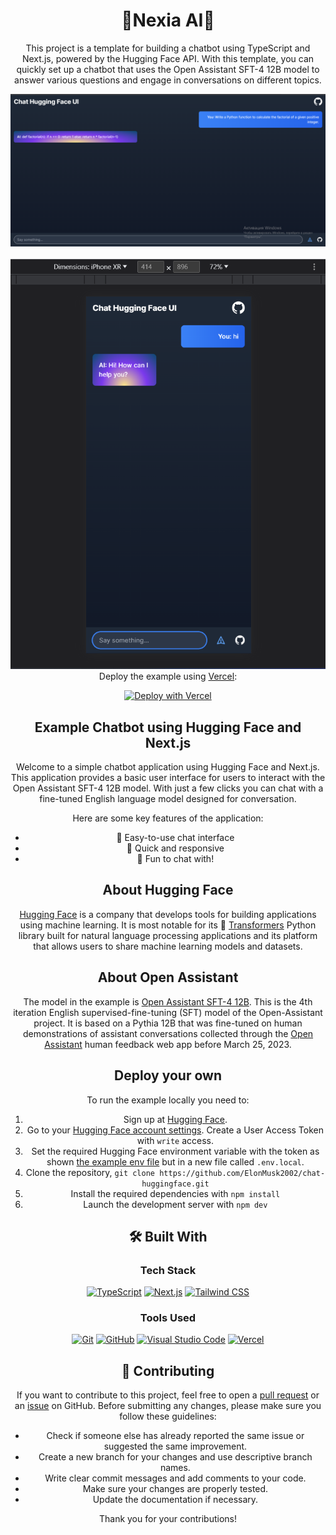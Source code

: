 <div align="center">
  <h1>🚀Nexia AI🤖</h1>

  
  
  
  <p>This project is a template for building a chatbot using TypeScript and Next.js, powered by the Hugging Face API. With this template, you can quickly set up a chatbot that uses the Open Assistant SFT-4 12B model to answer various questions and engage in conversations on different topics.</p>
  <div align="center">
  <img src="screenshot1.png" alt="Screenshot of the Chatbot" />
</div>
<br />
<div align="center">
  <img src="screenshot2.png" alt="Screenshot of the Chatbot" />
</div>
</div>

<div align="center"
## Deploy your own

Deploy the example using [Vercel](https://vercel.com?utm_source=github&utm_medium=readme&utm_campaign=ai-sdk-example):

[![Deploy with Vercel](https://img.shields.io/badge/-Deploy%20with%20Vercel-black?style=for-the-badge&logo=vercel)](https://vercel.com/new/clone?repository-url=https%3A%2F%2Fgithub.com%2FElonMusk2002%2Fchat-huggingface&env=HUGGINGFACE_API_KEY&envDescription=Hugging%20Face%20User%20Access%20Token&envLink=https%3A%2F%2Fhuggingface.co%2Fsettings%2Ftokens&project-name=chat-huggingface&repository-name=chat-huggingface)

## Example Chatbot using Hugging Face and Next.js

Welcome to a simple chatbot application using Hugging Face and Next.js. This application provides a basic user interface for users to interact with the Open Assistant SFT-4 12B model. With just a few clicks you can chat with a fine-tuned English language model designed for conversation.

Here are some key features of the application:
- 🤖 Easy-to-use chat interface
- 🚀 Quick and responsive
- 🤪 Fun to chat with!

## About Hugging Face

[Hugging Face](https://huggingface.co) is a company that develops tools for building applications using machine learning. It is most notable for its 🤖 [Transformers](https://huggingface.co/docs/transformers/index) Python library built for natural language processing applications and its platform that allows users to share machine learning models and datasets.

## About Open Assistant

The model in the example is [Open Assistant SFT-4 12B](https://huggingface.co/OpenAssistant/oasst-sft-4-pythia-12b-epoch-3.5). This is the 4th iteration English supervised-fine-tuning (SFT) model of the Open-Assistant project. It is based on a Pythia 12B that was fine-tuned on human demonstrations of assistant conversations collected through the [Open Assistant](https://open-assistant.io/) human feedback web app before March 25, 2023. 

## Deploy your own
To run the example locally you need to:

1. Sign up at [Hugging Face](https://huggingface.co/join).
2. Go to your [Hugging Face account settings](https://huggingface.co/settings/tokens). Create a User Access Token with `write` access.
3. Set the required Hugging Face environment variable with the token as shown [the example env file](./.env.local.example) but in a new file called `.env.local`.
4. Clone the repository, `git clone https://github.com/ElonMusk2002/chat-huggingface.git`
5. Install the required dependencies with `npm install`
6. Launch the development server with `npm dev`

## 🛠️ Built With

### Tech Stack

[![TypeScript](https://img.shields.io/badge/TypeScript-007ACC?style=for-the-badge&logo=typescript&logoColor=white)](https://www.typescriptlang.org/)
[![Next.js](https://img.shields.io/badge/Next.js-000000?style=for-the-badge&logo=nextdotjs&logoColor=white)](https://nextjs.org/)
[![Tailwind CSS](https://img.shields.io/badge/Tailwind%20CSS-38B2AC?style=for-the-badge&logo=tailwind-css&logoColor=white)](https://tailwindcss.com/)

### Tools Used

[![Git](https://img.shields.io/badge/Git-F05032?style=for-the-badge&logo=git&logoColor=white)](https://git-scm.com/)
[![GitHub](https://img.shields.io/badge/GitHub-181717?style=for-the-badge&logo=github&logoColor=white)](https://github.com/)
[![Visual Studio Code](https://img.shields.io/badge/Visual%20Studio%20Code-007ACC?style=for-the-badge&logo=visual-studio-code&logoColor=white)](https://code.visualstudio.com/)
[![Vercel](https://img.shields.io/badge/Vercel-000000?style=for-the-badge&logo=vercel&logoColor=white)](https://vercel.com/)

## 🤝 Contributing

If you want to contribute to this project, feel free to open a [pull request](https://github.com/Vishnu252005/Nexia-AI/pulls) or an [issue](https://github.com/Vishnu252005/Nexia-AI/issues) on GitHub. Before submitting any changes, please make sure you follow these guidelines:

- Check if someone else has already reported the same issue or suggested the same improvement.
- Create a new branch for your changes and use descriptive branch names.
- Write clear commit messages and add comments to your code.
- Make sure your changes are properly tested.
- Update the documentation if necessary.

Thank you for your contributions! 
